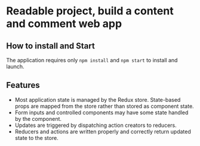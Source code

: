 # Readable project, build a content and comment web app 

## How to install and Start
The application requires only `npm install` and `npm start` to install and launch.

## Features
* Most application state is managed by the Redux store. State-based props are mapped from the store rather than stored as component state.
* Form inputs and controlled components may have some state handled by the component.
* Updates are triggered by dispatching action creators to reducers.
* Reducers and actions are written properly and correctly return updated state to the store.